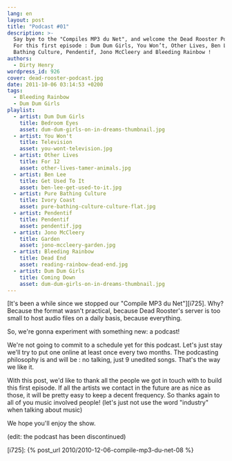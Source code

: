 ```yaml
---
lang: en
layout: post
title: "Podcast #01"
description: >-
  Say bye to the "Compiles MP3 du Net", and welcome the Dead Rooster Podcast !
  For this first episode : Dum Dum Girls, You Won’t, Other Lives, Ben Lee, Pure
  Bathing Culture, Pendentif, Jono McCleery and Bleeding Rainbow !
authors:
  - Dirty Henry
wordpress_id: 926
cover: dead-rooster-podcast.jpg
date: 2011-10-06 03:14:53 +0200
tags:
  - Bleeding Rainbow
  - Dum Dum Girls
playlist:
  - artist: Dum Dum Girls
    title: Bedroom Eyes
    asset: dum-dum-girls-on-in-dreams-thumbnail.jpg
  - artist: You Won't
    title: Television
    asset: you-wont-television.jpg
  - artist: Other Lives
    title: For 12
    asset: other-lives-tamer-animals.jpg
  - artist: Ben Lee
    title: Get Used To It
    asset: ben-lee-get-used-to-it.jpg
  - artist: Pure Bathing Culture
    title: Ivory Coast
    asset: pure-bathing-culture-culture-flat.jpg
  - artist: Pendentif
    title: Pendentif
    asset: pendentif.jpg
  - artist: Jono McCleery
    title: Garden
    asset: jono-mccleery-garden.jpg
  - artist: Bleeding Rainbow
    title: Dead End
    asset: reading-rainbow-dead-end.jpg
  - artist: Dum Dum Girls
    title: Coming Down
    asset: dum-dum-girls-on-in-dreams-thumbnail.jpg
---
```


[It's been a while since we stopped our "Compile MP3 du Net"][i725]. Why?
Because the format wasn't practical, because Dead Rooster's server is too small
to host audio files on a daily basis, because everything.

So, we're gonna experiment with something new: a podcast!

We're not going to commit to a schedule yet for this podcast. Let's just stay
we'll try to put one online at least once every two months. The podcasting
philosophy is and will be : no talking, just 9 unedited songs. That's the way we
like it.

With this post, we'd like to thank all the people we got in touch with to build
this first episode. If all the artists we contact in the future are as nice as
those, it will be pretty easy to keep a decent frequency. So thanks again to all
of you music involved people! (let's just not use the word "industry" when
talking about music)

We hope you'll enjoy the show.

(edit: the podcast has been discontinued)

[i725]: {% post_url 2010/2010-12-06-compile-mp3-du-net-08 %}
